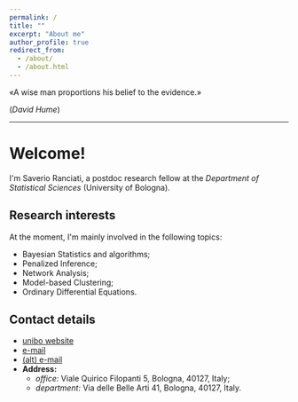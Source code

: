 ```yaml
---
permalink: /
title: ""
excerpt: "About me"
author_profile: true
redirect_from: 
  - /about/
  - /about.html
---
```



«A wise man proportions his belief to the evidence.»

(*David Hume*)

---


# Welcome!
I'm Saverio Ranciati, a postdoc research fellow at the *Department of Statistical Sciences* (University of Bologna).

## Research interests
At the moment, I'm mainly involved in the following topics:
* Bayesian Statistics and algorithms;
* Penalized Inference;
* Network Analysis;
* Model-based Clustering;
* Ordinary Differential Equations.

## Contact details
- [unibo website](https://www.unibo.it/sitoweb/saverio.ranciati2/)
- [e-mail](mailto:saverio.ranciati2@unibo.it)
- [(alt) e-mail](mailto:sav.ranciati@gmail.com)
- **Address:**
  - *office:* Viale Quirico Filopanti 5, Bologna, 40127, Italy;
  - *department:* Via delle Belle Arti 41, Bologna, 40127, Italy.
